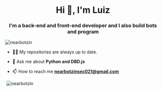 <h1 align="center">Hi 👋, I'm Luiz</h1>
<h3 align="center">I'm a back-end and front-end developer and I also build bots and program</h3>

<p align="left"> <img src="https://komarev.com/ghpvc/?username=nearbotzin&label=Profile%views&color=0e75b6&style=flat" alt="nearbotzin" /> </p>

- 👨‍💻 My repositories are always up to date.

- 💬 Ask me about **Python and DBD.js**

- 📫 How to reach me **nearbotzinsec021@gmail.com**

<p>&nbsp;<img align="center" src="https://github-readme-stats.vercel.app/api?username=nearbotzin&show_icons=true&locale=en" alt="nearbotzin" /></p>
